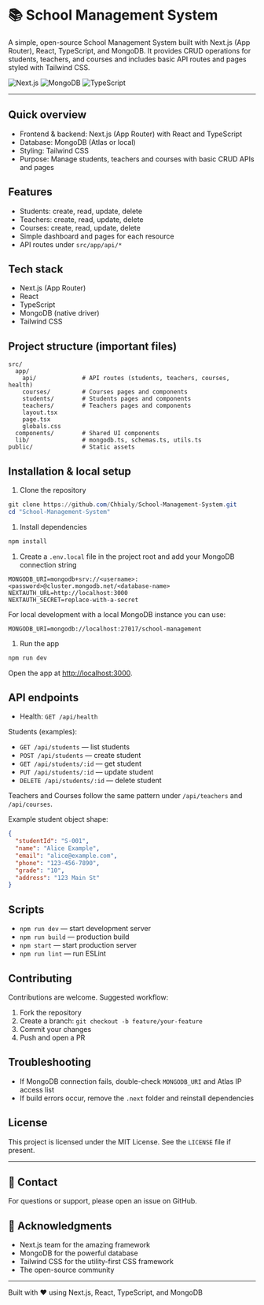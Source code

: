 # 📚 School Management System

A simple, open-source School Management System built with Next.js (App Router), React, TypeScript, and MongoDB. It provides CRUD operations for students, teachers, and courses and includes basic API routes and pages styled with Tailwind CSS.

![Next.js](https://img.shields.io/badge/Next.js-15.5.2-black?style=for-the-badge&logo=next.js) ![MongoDB](https://img.shields.io/badge/MongoDB-Atlas-green?style=for-the-badge&logo=mongodb) ![TypeScript](https://img.shields.io/badge/TypeScript-5.0-blue?style=for-the-badge&logo=typescript)

---

## Quick overview

- Frontend & backend: Next.js (App Router) with React and TypeScript
- Database: MongoDB (Atlas or local)
- Styling: Tailwind CSS
- Purpose: Manage students, teachers and courses with basic CRUD APIs and pages

## Features

- Students: create, read, update, delete
- Teachers: create, read, update, delete
- Courses: create, read, update, delete
- Simple dashboard and pages for each resource
- API routes under `src/app/api/*`

## Tech stack

- Next.js (App Router)
- React
- TypeScript
- MongoDB (native driver)
- Tailwind CSS

## Project structure (important files)

```text
src/
  app/
    api/             # API routes (students, teachers, courses, health)
    courses/         # Courses pages and components
    students/        # Students pages and components
    teachers/        # Teachers pages and components
    layout.tsx
    page.tsx
    globals.css
  components/        # Shared UI components
  lib/               # mongodb.ts, schemas.ts, utils.ts
public/              # Static assets
```

## Installation & local setup


1. Clone the repository

```powershell
git clone https://github.com/Chhialy/School-Management-System.git
cd "School-Management-System"
```

1. Install dependencies

```powershell
npm install
```

1. Create a `.env.local` file in the project root and add your MongoDB connection string

```text
MONGODB_URI=mongodb+srv://<username>:<password>@cluster.mongodb.net/<database-name>
NEXTAUTH_URL=http://localhost:3000
NEXTAUTH_SECRET=replace-with-a-secret
```

For local development with a local MongoDB instance you can use:

```text
MONGODB_URI=mongodb://localhost:27017/school-management
```

1. Run the app

```powershell
npm run dev
```

Open the app at [http://localhost:3000](http://localhost:3000).

## API endpoints

- Health: `GET /api/health`

Students (examples):

- `GET /api/students` — list students
- `POST /api/students` — create student
- `GET /api/students/:id` — get student
- `PUT /api/students/:id` — update student
- `DELETE /api/students/:id` — delete student

Teachers and Courses follow the same pattern under `/api/teachers` and `/api/courses`.

Example student object shape:

```json
{
  "studentId": "S-001",
  "name": "Alice Example",
  "email": "alice@example.com",
  "phone": "123-456-7890",
  "grade": "10",
  "address": "123 Main St"
}
```

## Scripts

- `npm run dev` — start development server
- `npm run build` — production build
- `npm start` — start production server
- `npm run lint` — run ESLint

## Contributing

Contributions are welcome. Suggested workflow:

1. Fork the repository
1. Create a branch: `git checkout -b feature/your-feature`
1. Commit your changes
1. Push and open a PR

## Troubleshooting

- If MongoDB connection fails, double-check `MONGODB_URI` and Atlas IP access list
- If build errors occur, remove the `.next` folder and reinstall dependencies

## License

This project is licensed under the MIT License. See the `LICENSE` file if present.

---



## 📧 Contact

For questions or support, please open an issue on GitHub.

## 🙏 Acknowledgments

- Next.js team for the amazing framework
- MongoDB for the powerful database
- Tailwind CSS for the utility-first CSS framework
- The open-source community

---

Built with ❤️ using Next.js, React, TypeScript, and MongoDB
